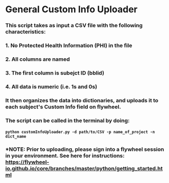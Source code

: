 # General Custom Info Uploader

### This script takes as input a CSV file with the following characteristics:
### 1. No Protected Health Information (PHI) in the file
### 2. All columns are named
### 3. The first column is subejct ID (bblid)
### 4. All data is numeric (i.e. 1s and 0s) 

### It then organizes the data into dictionaries, and uploads it to each subject's Custom Info field on flywheel. 


### The script can be called in the terminal by doing: 
#### ```python customInfoUploader.py -d path/to/CSV -p name_of_project -n dict_name``` 

### *NOTE: Prior to uploading, please sign into a flywheel session in your environment. See here for instructions: https://flywheel-io.github.io/core/branches/master/python/getting_started.html
